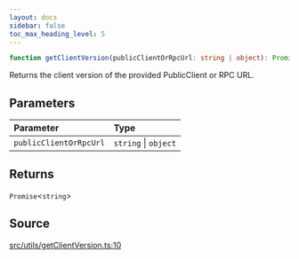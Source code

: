 ```yaml
---
layout: docs
sidebar: false
toc_max_heading_level: 5
---
```


```ts
function getClientVersion(publicClientOrRpcUrl: string | object): Promise<string>
```

Returns the client version of the provided PublicClient or RPC URL.

## Parameters

| Parameter | Type |
| :------ | :------ |
| `publicClientOrRpcUrl` | `string` \| `object` |

## Returns

`Promise`\<`string`\>

## Source

[src/utils/getClientVersion.ts:10](https://github.com/OffchainLabs/arbitrum-orbit-sdk/blob/9d5595a042e42f7d6b9af10a84816c98ea30f330/src/utils/getClientVersion.ts#L10)
